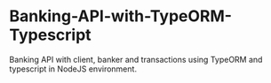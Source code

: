 # Banking-API-with-TypeORM-Typescript
Banking API with client, banker and transactions using TypeORM and typescript in NodeJS environment. 
